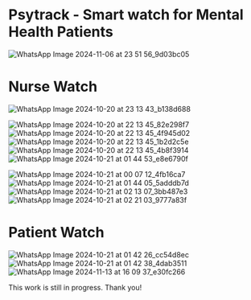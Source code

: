 # Psytrack - Smart watch for Mental Health Patients

![WhatsApp Image 2024-11-06 at 23 51 56_9d03bc05](https://github.com/user-attachments/assets/3890273e-8bb5-40e7-b819-1ad541829fd5)

# Nurse Watch 
![WhatsApp Image 2024-10-20 at 23 13 43_b138d688](https://github.com/user-attachments/assets/eceb4e4f-afca-4c9d-81f6-933029809e73) 

![WhatsApp Image 2024-10-20 at 22 13 45_82e298f7](https://github.com/user-attachments/assets/46e8a1be-bc84-4ec7-ab7c-df0fc3ef6ca3) ![WhatsApp Image 2024-10-20 at 22 13 45_4f945d02](https://github.com/user-attachments/assets/7379a805-ecf7-4c2e-94bb-30ced7d7b188) ![WhatsApp Image 2024-10-20 at 22 13 45_1b2d2c5e](https://github.com/user-attachments/assets/3ba426d1-50b5-4b88-9ec8-2e496d783e37) ![WhatsApp Image 2024-10-20 at 22 13 45_4b8f3914](https://github.com/user-attachments/assets/acf94356-efe9-4c4d-a7dc-4d79e2fe5cbe) ![WhatsApp Image 2024-10-21 at 01 44 53_e8e6790f](https://github.com/user-attachments/assets/396bb632-bffa-4df5-bc5f-df0e12ab605e)

![WhatsApp Image 2024-10-21 at 00 07 12_4fb16ca7](https://github.com/user-attachments/assets/f3c23269-4c9b-4f42-be5f-513e4fc91c39) ![WhatsApp Image 2024-10-21 at 01 44 05_5adddb7d](https://github.com/user-attachments/assets/dc0f1e24-35b2-46a2-85a4-e4a151bd06bd) ![WhatsApp Image 2024-10-21 at 02 13 07_3bb487e3](https://github.com/user-attachments/assets/3b892801-9a38-4591-9c27-248cc47af4cc) ![WhatsApp Image 2024-10-21 at 02 21 03_9777a83f](https://github.com/user-attachments/assets/27ae10e4-3b55-43f5-8a7b-c4b0eb098fd4)


# Patient Watch
![WhatsApp Image 2024-10-21 at 01 42 26_cc54d8ec](https://github.com/user-attachments/assets/41b78a7a-e32c-4444-a74e-6399e867d8dc) ![WhatsApp Image 2024-10-21 at 01 42 38_4dab3511](https://github.com/user-attachments/assets/ce9b146f-4c89-48a4-b51e-111521f80a8d) ![WhatsApp Image 2024-11-13 at 16 09 37_e30fc266](https://github.com/user-attachments/assets/54bcc7cf-6c66-44fe-bfee-838e334e57aa)


This work is still in progress.
Thank you!
